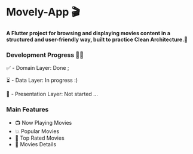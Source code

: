# Movely-App 🎬

#### A Flutter project for browsing and displaying movies content in a structured and user-friendly way, built to practice Clean Architecture.📱

### Development Progress 🚨🔻
✅ - Domain Layer: Done ; 

⏳  - Data Layer: In progress :) 

🔲 - Presentation Layer: Not started ...

### Main Features
- 📺 Now Playing Movies
- 💥 Popular Movies
- 🚀 Top Rated Movies
- 📝	Movies Details
